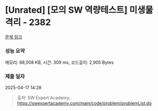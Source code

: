 # [Unrated] [모의 SW 역량테스트] 미생물 격리 - 2382 

[문제 링크](https://swexpertacademy.com/main/code/problem/problemDetail.do?contestProbId=AV597vbqAH0DFAVl) 

### 성능 요약

메모리: 68,008 KB, 시간: 309 ms, 코드길이: 2,905 Bytes

### 제출 일자

2025-04-17 14:28



> 출처: SW Expert Academy, https://swexpertacademy.com/main/code/problem/problemList.do